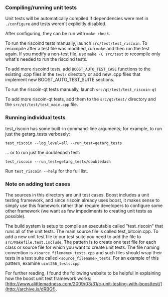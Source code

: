 ### Compiling/running unit tests

Unit tests will be automatically compiled if dependencies were met in `./configure`
and tests weren't explicitly disabled.

After configuring, they can be run with `make check`.

To run the riscoind tests manually, launch `src/test/test_riscoin`. To recompile
after a test file was modified, run `make` and then run the test again. If you
modify a non-test file, use `make -C src/test` to recompile only what's needed
to run the riscoind tests.

To add more riscoind tests, add `BOOST_AUTO_TEST_CASE` functions to the existing
.cpp files in the `test/` directory or add new .cpp files that
implement new BOOST_AUTO_TEST_SUITE sections.

To run the riscoin-qt tests manually, launch `src/qt/test/test_riscoin-qt`

To add more riscoin-qt tests, add them to the `src/qt/test/` directory and
the `src/qt/test/test_main.cpp` file.

### Running individual tests

test_riscoin has some built-in command-line arguments; for
example, to run just the getarg_tests verbosely:

    test_riscoin --log_level=all --run_test=getarg_tests

... or to run just the doubledash test:

    test_riscoin --run_test=getarg_tests/doubledash

Run `test_riscoin --help` for the full list.

### Note on adding test cases

The sources in this directory are unit test cases.  Boost includes a
unit testing framework, and since riscoin already uses boost, it makes
sense to simply use this framework rather than require developers to
configure some other framework (we want as few impediments to creating
unit tests as possible).

The build system is setup to compile an executable called "test_riscoin"
that runs all of the unit tests.  The main source file is called
test_bitcoin.cpp. To add a new unit test file to our test suite you need
to add the file to `src/Makefile.test.include`. The pattern is to create
one test file for each class or source file for which you want to create
unit tests.  The file naming convention is `<source_filename>_tests.cpp`
and such files should wrap their tests in a test suite
called `<source_filename>_tests`. For an example of this pattern,
examine `uint256_tests.cpp`.

For further reading, I found the following website to be helpful in
explaining how the boost unit test framework works:
[http://www.alittlemadness.com/2009/03/31/c-unit-testing-with-boosttest/](http://archive.is/dRBGf).
